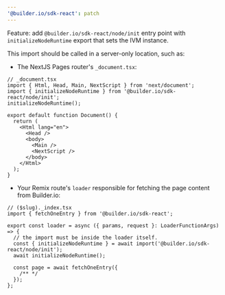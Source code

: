 ```yaml
---
'@builder.io/sdk-react': patch
---
```


Feature: add `@builder.io/sdk-react/node/init` entry point with `initializeNodeRuntime` export that sets the IVM instance.

This import should be called in a server-only location, such as:

- The NextJS Pages router's `_document.tsx`:

```tsx
// _document.tsx
import { Html, Head, Main, NextScript } from 'next/document';
import { initializeNodeRuntime } from '@builder.io/sdk-react/node/init';
initializeNodeRuntime();

export default function Document() {
  return (
    <Html lang="en">
      <Head />
      <body>
        <Main />
        <NextScript />
      </body>
    </Html>
  );
}
```

- Your Remix route's `loader` responsible for fetching the page content from Builder.io:

```tsx
// ($slug)._index.tsx
import { fetchOneEntry } from '@builder.io/sdk-react';

export const loader = async ({ params, request }: LoaderFunctionArgs) => {
  // the import must be inside the loader itself.
  const { initializeNodeRuntime } = await import('@builder.io/sdk-react/node/init');
  await initializeNodeRuntime();

  const page = await fetchOneEntry({
    /** */
  });
};
```
